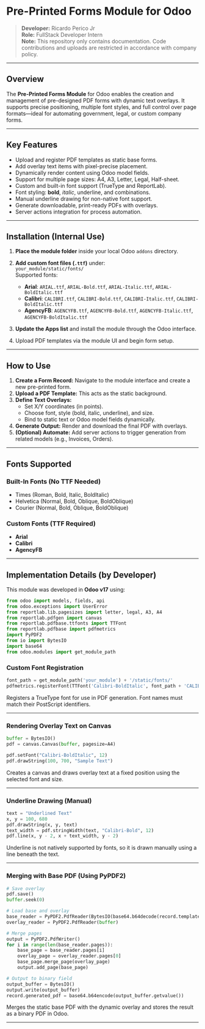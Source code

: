 # Pre-Printed Forms Module for Odoo

> **Developer:** Ricardo Perico Jr  
> **Role:** FullStack Developer Intern  
> **Note:** This repository only contains documentation. Code contributions and uploads are restricted in accordance with company policy.

---

## Overview

The **Pre-Printed Forms Module** for Odoo enables the creation and management of pre-designed PDF forms with dynamic text overlays. It supports precise positioning, multiple font styles, and full control over page formats—ideal for automating government, legal, or custom company forms.

---

## Key Features

-  Upload and register PDF templates as static base forms.  
-  Add overlay text items with pixel-precise placement.  
-  Dynamically render content using Odoo model fields.  
-  Support for multiple page sizes: A4, A3, Letter, Legal, Half-sheet.  
-  Custom and built-in font support (TrueType and ReportLab).  
-  Font styling: **bold**, *italic*, underline, and combinations.  
-  Manual underline drawing for non-native font support.  
-  Generate downloadable, print-ready PDFs with overlays.  
-  Server actions integration for process automation.  

---

## Installation (Internal Use)

1. **Place the module folder** inside your local Odoo `addons` directory.  
2. **Add custom font files (`.ttf`)** under:  
   `your_module/static/fonts/`  
   Supported fonts:
   - **Arial**: `ARIAL.ttf`, `ARIAL-Bold.ttf`, `ARIAL-Italic.ttf`, `ARIAL-BoldItalic.ttf`
   - **Calibri**: `CALIBRI.ttf`, `CALIBRI-Bold.ttf`, `CALIBRI-Italic.ttf`, `CALIBRI-BoldItalic.ttf`
   - **AgencyFB**: `AGENCYFB.ttf`, `AGENCYFB-Bold.ttf`, `AGENCYFB-Italic.ttf`, `AGENCYFB-BoldItalic.ttf`

3. **Update the Apps list** and install the module through the Odoo interface.  
4. Upload PDF templates via the module UI and begin form setup.  

---

## How to Use

1. **Create a Form Record:** Navigate to the module interface and create a new pre-printed form.  
2. **Upload a PDF Template:** This acts as the static background.  
3. **Define Text Overlays:**
   - Set X/Y coordinates (in points).
   - Choose font, style (bold, italic, underline), and size.
   - Bind to static text or Odoo model fields dynamically.
4. **Generate Output:** Render and download the final PDF with overlays.  
5. **(Optional) Automate:** Add server actions to trigger generation from related models (e.g., Invoices, Orders).

---

## Fonts Supported

### Built-In Fonts (No TTF Needed)

- Times (Roman, Bold, Italic, BoldItalic)  
- Helvetica (Normal, Bold, Oblique, BoldOblique)  
- Courier (Normal, Bold, Oblique, BoldOblique)  

### Custom Fonts (TTF Required)

- **Arial**  
- **Calibri**  
- **AgencyFB**

---

## Implementation Details (by Developer)

This module was developed in **Odoo v17** using:

```python
from odoo import models, fields, api
from odoo.exceptions import UserError
from reportlab.lib.pagesizes import letter, legal, A3, A4
from reportlab.pdfgen import canvas
from reportlab.pdfbase.ttfonts import TTFont
from reportlab.pdfbase import pdfmetrics
import PyPDF2
from io import BytesIO
import base64
from odoo.modules import get_module_path
```

### Custom Font Registration

```python
font_path = get_module_path('your_module') + '/static/fonts/'
pdfmetrics.registerFont(TTFont('Calibri-BoldItalic', font_path + 'CALIBRI-BoldItalic.ttf'))
```

Registers a TrueType font for use in PDF generation. Font names must match their PostScript identifiers.

---

### Rendering Overlay Text on Canvas

```python
buffer = BytesIO()
pdf = canvas.Canvas(buffer, pagesize=A4)

pdf.setFont("Calibri-BoldItalic", 12)
pdf.drawString(100, 700, "Sample Text")
```

Creates a canvas and draws overlay text at a fixed position using the selected font and size.

---

### Underline Drawing (Manual)

```python
text = "Underlined Text"
x, y = 100, 680
pdf.drawString(x, y, text)
text_width = pdf.stringWidth(text, "Calibri-Bold", 12)
pdf.line(x, y - 2, x + text_width, y - 2)
```

Underline is not natively supported by fonts, so it is drawn manually using a line beneath the text.

---

### Merging with Base PDF (Using PyPDF2)

```python
# Save overlay
pdf.save()
buffer.seek(0)

# Load base and overlay
base_reader = PyPDF2.PdfReader(BytesIO(base64.b64decode(record.template_pdf)))
overlay_reader = PyPDF2.PdfReader(buffer)

# Merge pages
output = PyPDF2.PdfWriter()
for i in range(len(base_reader.pages)):
    base_page = base_reader.pages[i]
    overlay_page = overlay_reader.pages[0]
    base_page.merge_page(overlay_page)
    output.add_page(base_page)

# Output to binary field
output_buffer = BytesIO()
output.write(output_buffer)
record.generated_pdf = base64.b64encode(output_buffer.getvalue())
```

Merges the static base PDF with the dynamic overlay and stores the result as a binary PDF in Odoo.

---
